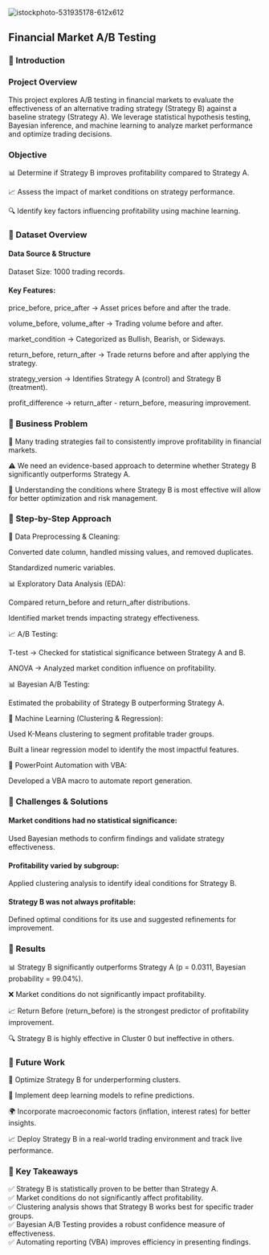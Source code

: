 ![istockphoto-531935178-612x612](https://github.com/user-attachments/assets/c731d294-c9b3-4221-a28b-592b1be0bf93)


## Financial Market A/B Testing 

### 📌 Introduction

### Project Overview

This project explores A/B testing in financial markets to evaluate the effectiveness of an alternative trading strategy (Strategy B) against a baseline strategy (Strategy A). We leverage statistical hypothesis testing, Bayesian inference, and machine learning to analyze market performance and optimize trading decisions.

### Objective

📊 Determine if Strategy B improves profitability compared to Strategy A.

📈 Assess the impact of market conditions on strategy performance.

🔍 Identify key factors influencing profitability using machine learning.

### 📌 Dataset Overview

#### Data Source & Structure

Dataset Size: 1000 trading records.

#### Key Features:

price_before, price_after → Asset prices before and after the trade.

volume_before, volume_after → Trading volume before and after.

market_condition → Categorized as Bullish, Bearish, or Sideways.

return_before, return_after → Trade returns before and after applying the strategy.

strategy_version → Identifies Strategy A (control) and Strategy B (treatment).

profit_difference → return_after - return_before, measuring improvement.


### 📌 Business Problem

🚨 Many trading strategies fail to consistently improve profitability in financial markets.

⚠ We need an evidence-based approach to determine whether Strategy B significantly outperforms Strategy A.

🎯 Understanding the conditions where Strategy B is most effective will allow for better optimization and risk management.


### 📌 Step-by-Step Approach

🧹 Data Preprocessing & Cleaning:

Converted date column, handled missing values, and removed duplicates.

Standardized numeric variables.

📊 Exploratory Data Analysis (EDA):

Compared return_before and return_after distributions.

Identified market trends impacting strategy effectiveness.

📈 A/B Testing:

T-test → Checked for statistical significance between Strategy A and B.

ANOVA → Analyzed market condition influence on profitability.

📊 Bayesian A/B Testing:

Estimated the probability of Strategy B outperforming Strategy A.

🧠 Machine Learning (Clustering & Regression):

Used K-Means clustering to segment profitable trader groups.

Built a linear regression model to identify the most impactful features.

📑 PowerPoint Automation with VBA:

Developed a VBA macro to automate report generation.


### 📌 Challenges & Solutions

#### Market conditions had no statistical significance:

Used Bayesian methods to confirm findings and validate strategy effectiveness.

#### Profitability varied by subgroup:

Applied clustering analysis to identify ideal conditions for Strategy B.

#### Strategy B was not always profitable:

Defined optimal conditions for its use and suggested refinements for improvement.

### 📌 Results

📊 Strategy B significantly outperforms Strategy A (p = 0.0311, Bayesian probability = 99.04%).

❌ Market conditions do not significantly impact profitability.

📈 Return Before (return_before) is the strongest predictor of profitability improvement.

🔍 Strategy B is highly effective in Cluster 0 but ineffective in others.

### 📌 Future Work

🔬 Optimize Strategy B for underperforming clusters.

🤖 Implement deep learning models to refine predictions.

🌍 Incorporate macroeconomic factors (inflation, interest rates) for better insights.

📈 Deploy Strategy B in a real-world trading environment and track live performance.

### 📌 Key Takeaways

✅ Strategy B is statistically proven to be better than Strategy A. <br>
✅ Market conditions do not significantly affect profitability. <br>
✅ Clustering analysis shows that Strategy B works best for specific trader groups. <br>
✅ Bayesian A/B Testing provides a robust confidence measure of effectiveness. <br>
✅ Automating reporting (VBA) improves efficiency in presenting findings. <br>



